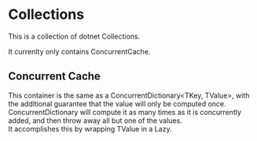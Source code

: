 # Collections

This is a collection of dotnet Collections.

It currenlty only contains ConcurrentCache.

## Concurrent Cache

This container is the same as a ConcurrentDictionary<TKey, TValue>, with the additional guarantee
that the value will only be computed once.  ConcurrentDictionary will compute it as many times as it
is concurrently added, and then throw away all but one of the values.  
It accomplishes this by wrapping TValue in a Lazy<T>.